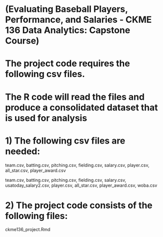 # (Evaluating Baseball Players, Performance, and Salaries - CKME 136 Data Analytics: Capstone Course)
# The project code requires the following csv files.
# The R code will read the files and produce a consolidated dataset that is used for analysis

# 1) The following csv files are needed:
team.csv,
batting.csv,
pitching.csv,
fielding.csv,
salary.csv,
player.csv,
all_star.csv,
player_award.csv

team.csv, batting.csv, pitching.csv, fielding.csv, salary.csv, usatoday_salary2.csv, player.csv, all_star.csv, player_award.csv, woba.csv

# 2) The project code consists of the following files:
ckme136_project.Rmd
